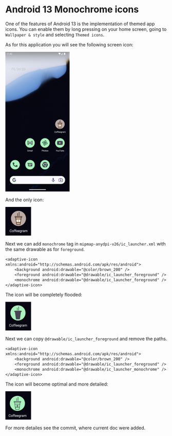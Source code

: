 # Android 13 Monochrome icons

One of the features of Android 13 is the implementation of themed app icons.
You can  enable them by long pressing on your home screen, going to `Wallpaper & style` and selecting `Themed icons`.

As for this application you will see the following screen icon:

<img src="before-13.png" alt="drawing" width="200"/>

And the only icon:

<img src="before-13-x.png" alt="drawing" width="80"/>

Next we can add `monochrome` tag in `mipmap-anydpi-v26/ic_launcher.xml` with the same drawable as for `foreground`.

```
<adaptive-icon xmlns:android="http://schemas.android.com/apk/res/android">
    <background android:drawable="@color/brown_200" />
    <foreground android:drawable="@drawable/ic_launcher_foreground" />
    <monochrome android:drawable="@drawable/ic_launcher_foreground" />
</adaptive-icon>
```

The icon will be completely flooded:

<img src="just-monochrome.png" alt="drawing" width="80"/>


Next we can copy `@drawable/ic_launcher_foreground` and remove the paths.

```
<adaptive-icon xmlns:android="http://schemas.android.com/apk/res/android">
    <background android:drawable="@color/brown_200" />
    <foreground android:drawable="@drawable/ic_launcher_foreground" />
    <monochrome android:drawable="@drawable/ic_launcher_monochrome" />
</adaptive-icon>
```

The icon will become optimal and more detailed:

<img src="after-clipping.png" alt="drawing" width="80"/>

For more detailes see the commit, where current doc were added.
